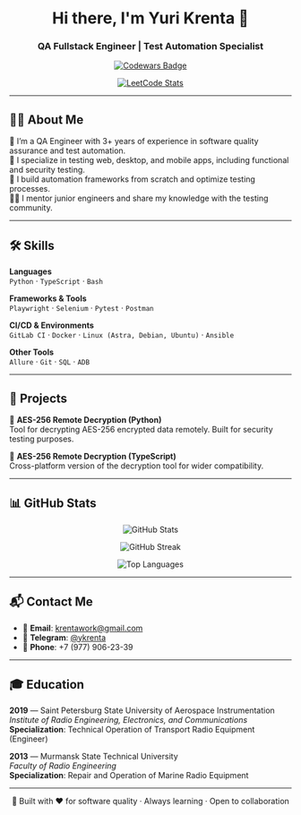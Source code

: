 <h1 align="center">Hi there, I'm Yuri Krenta 👋</h1>
<h3 align="center">QA Fullstack Engineer | Test Automation Specialist</h3>

<p align="center">
  <a href="https://www.codewars.com/users/y.krenta">
    <img src="https://www.codewars.com/users/y.krenta/badges/large" alt="Codewars Badge"/>
  </a>
</p>

<p align="center">
  <a href="https://leetcode.com/51scorp/">
    <img src="https://leetcard.jacoblin.cool/51scorp?theme=dark&font=Merienda%20One&ext=heatmap" alt="LeetCode Stats"/>
  </a>
</p>

---

## 🧑‍💻 About Me

🎯 I’m a QA Engineer with 3+ years of experience in software quality assurance and test automation.  
🔧 I specialize in testing web, desktop, and mobile apps, including functional and security testing.  
🧪 I build automation frameworks from scratch and optimize testing processes.  
👨‍🏫 I mentor junior engineers and share my knowledge with the testing community.

---

## 🛠️ Skills

**Languages**  
`Python` · `TypeScript` · `Bash`

**Frameworks & Tools**  
`Playwright` · `Selenium` · `Pytest` · `Postman`

**CI/CD & Environments**  
`GitLab CI` · `Docker` · `Linux (Astra, Debian, Ubuntu)` · `Ansible`

**Other Tools**  
`Allure` · `Git` · `SQL` · `ADB`

---

## 🚀 Projects

🔐 **AES-256 Remote Decryption (Python)**  
Tool for decrypting AES-256 encrypted data remotely. Built for security testing purposes.

🔐 **AES-256 Remote Decryption (TypeScript)**  
Cross-platform version of the decryption tool for wider compatibility.

---

## 📊 GitHub Stats

<p align="center">
  <img src="https://github-readme-stats.vercel.app/api?username=51scorp&show_icons=true&theme=radical&hide_rank=false&count_private=true" alt="GitHub Stats"/>
</p>

<p align="center">
  <img src="https://github-readme-streak-stats.herokuapp.com?user=51scorp&theme=radical&hide_border=false" alt="GitHub Streak"/>
</p>

<p align="center">
  <img src="https://github-readme-stats.vercel.app/api/top-langs/?username=51scorp&layout=compact&theme=radical&langs_count=10" alt="Top Languages"/>
</p>

---

## 📬 Contact Me

- 📧 **Email**: krentawork@gmail.com  
- 💬 **Telegram**: [@ykrenta](https://t.me/ykrenta)  
- 📱 **Phone**: +7 (977) 906-23-39  

---

## 🎓 Education

**2019** — Saint Petersburg State University of Aerospace Instrumentation  
*Institute of Radio Engineering, Electronics, and Communications*  
**Specialization**: Technical Operation of Transport Radio Equipment (Engineer)

**2013** — Murmansk State Technical University  
*Faculty of Radio Engineering*  
**Specialization**: Repair and Operation of Marine Radio Equipment

---

<p align="center">
  🧪 Built with ❤️ for software quality · Always learning · Open to collaboration
</p>
